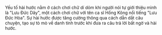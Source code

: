 Yếu tố hài hước nằm ở cách chơi chữ dí dỏm khi người nói tự giới thiệu mình là "Lưu Đức Dây", một cách chơi chữ với tên ca sĩ Hồng Kông nổi tiếng "Lưu Đức Hòa". Sự hài hước được tăng cường thông qua cách dẫn dắt câu chuyện, tạo sự tò mò về danh tính trước khi đưa ra câu trả lời bất ngờ và hài hước.